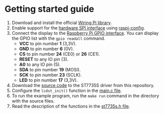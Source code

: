 # Getting started guide

1. Download and install the official [Wiring Pi library](http://wiringpi.com/download-and-install/).
2. Enable support for the [hardware SPI interface](https://www.raspberrypi.org/documentation/hardware/raspberrypi/spi/README.md) using [raspi-config](https://www.raspberrypi.org/documentation/configuration/raspi-config.md).
3. Connect the display to the [Raspberry Pi GPIO interface](https://www.raspberrypi.org/documentation/usage/gpio/README.md). You can display the GPIO list with the `gpio readall` command.
   * **VCC** to pin number **1** (3,3V).
   * **GND** to pin number **6** (0V).
   * **CS** to pin number **24** (CE0) or **26** (CE1).
   * **RESET** to any IO pin (3).
   * **A0** to any IO pin (5).
   * **SDA** to pin number **19** (MOSI).
   * **SCK** to pin number **23** (SCLK).
   * **LED** to pin number **17** (3,3V).
4. Download the [source code](/source) to the ST7735S driver from this repository.
5. Configure the `lcdst_init()` function in the [main.c file](/source/main.c).
6. To run the example program, run the `make run` command in the directory with the source files.
7. Read the description of the functions in the [st7735s.h file](/source/st7735s.h).
